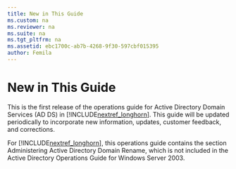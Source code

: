 ```yaml
---
title: New in This Guide
ms.custom: na
ms.reviewer: na
ms.suite: na
ms.tgt_pltfrm: na
ms.assetid: ebc1700c-ab7b-4268-9f30-597cbf015395
author: Femila
---
```

# New in This Guide
  This is the first release of the operations guide for Active Directory Domain Services \(AD DS\) in [!INCLUDE[nextref_longhorn](../Token/nextref_longhorn_md.md)]. This guide will be updated periodically to incorporate new information, updates, customer feedback, and corrections.  
  
 For [!INCLUDE[nextref_longhorn](../Token/nextref_longhorn_md.md)], this operations guide contains the section Administering Active Directory Domain Rename, which is not included in the Active Directory Operations Guide for Windows Server 2003.  
  
  